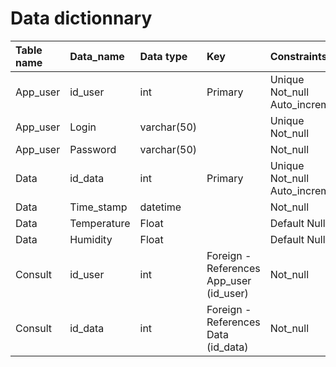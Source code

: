 # Data dictionnary

| Table name  | Data_name | Data type | Key | Constraints
| :---------- |:----------|:--------|:---------|:----------|
| App_user  | id_user       |  int | Primary | Unique Not_null Auto_increment |
| App_user  | Login         |  varchar(50) |  | Unique Not_null |
| App_user  | Password      |  varchar(50) |  | Not_null |
| Data  | id_data       |  int | Primary | Unique Not_null Auto_increment |
| Data  | Time_stamp |  datetime |  | Not_null |
| Data  | Temperature      |  Float |  | Default Null |
| Data  | Humidity      |  Float |  | Default Null |
| Consult  | id_user       |  int | Foreign - References App_user (id_user) | Not_null |
| Consult  | id_data       |  int | Foreign - References Data (id_data)| Not_null |